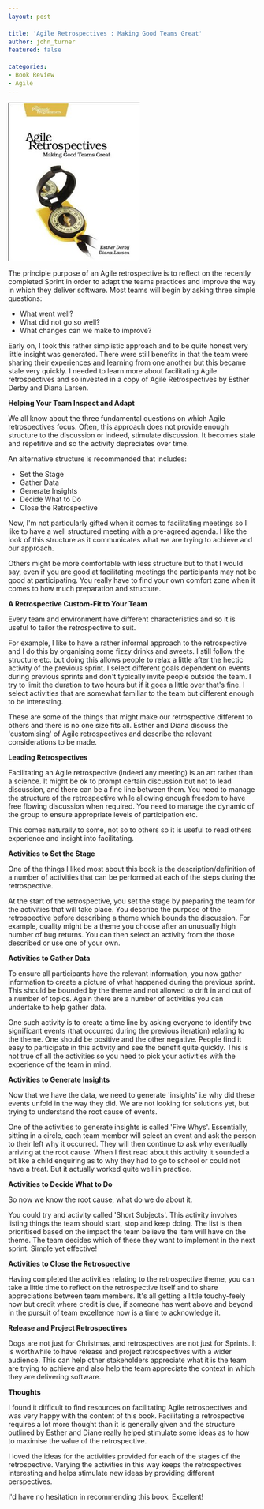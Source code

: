 ```yaml
---
layout: post

title: 'Agile Retrospectives : Making Good Teams Great'
author: john_turner
featured: false

categories:
- Book Review
- Agile
---
```


<img src="/assets/img/post/2011-06-20-agile-retrospectives-making-good-teams-great/book-cover.jpg" class="pull-left img-fluid img-thumbnail mr-3"/>

The principle purpose of an Agile retrospective is to reflect on the recently completed Sprint in order to adapt the teams practices and improve the way in which they deliver software. Most teams will begin by asking three simple questions:

- What went well?
- What did not go so well?
- What changes can we make to improve?

Early on, I took this rather simplistic approach and to be quite honest very little insight was generated. There were still benefits in that the team were sharing their experiences and learning from one another but this became stale very quickly. I needed to learn more about facilitating Agile retrospectives and so invested in a copy of Agile Retrospectives by Esther Derby and Diana Larsen.

<!-- more -->

**Helping Your Team Inspect and Adapt**

We all know about the three fundamental questions on which Agile retrospectives focus. Often, this approach does not provide enough structure to the discussion or indeed, stimulate discussion. It becomes stale and repetitive and so the activity depreciates over time.

An alternative structure is recommended that includes:

- Set the Stage
- Gather Data
- Generate Insights
- Decide What to Do
- Close the Retrospective

Now, I'm not particularly gifted when it comes to facilitating meetings so I like to have a well structured meeting with a pre-agreed agenda. I like the look of this structure as it communicates what we are trying to achieve and our approach.

Others might be more comfortable with less structure but to that I would say, even if you are good at facilitating meetings the participants may not be good at participating. You really have to find your own comfort zone when it comes to how much preparation and structure.

**A Retrospective Custom-Fit to Your Team**

Every team and environment have different characteristics and so it is useful to tailor the retrospective to suit.

For example, I like to have a rather informal approach to the retrospective and I do this by organising some fizzy drinks and sweets. I still follow the structure etc. but doing this allows people to relax a little after the hectic activity of the previous sprint. I select different goals dependent on events during previous sprints and don't typically invite people outside the team. I try to limit the duration to two hours but if it goes a little over that's fine. I select activities that are somewhat familiar to the team but different enough to be interesting.

These are some of the things that might make our retrospective different to others and there is no one size fits all. Esther and Diana discuss the 'customising' of Agile retrospectives and describe the relevant considerations to be made.

**Leading Retrospectives**

Facilitating an Agile retrospective (indeed any meeting) is an art rather than a science. It might be ok to prompt certain discussion but not to lead discussion, and there can be a fine line between them. You need to manage the structure of the retrospective while allowing enough freedom to have free flowing discussion when required. You need to manage the dynamic of the group to ensure appropriate levels of participation etc.

This comes naturally to some, not so to others so it is useful to read others experience and insight into facilitating.

**Activities to Set the Stage**

One of the things I liked most about this book is the description/definition of a number of activities that can be performed at each of the steps during the retrospective.

At the start of the retrospective, you set the stage by preparing the team for the activities that will take place. You describe the purpose of the retrospective before describing a theme which bounds the discussion. For example, quality might be a theme you choose after an unusually high number of bug returns. You can then select an activity from the those described or use one of your own.

**Activities to Gather Data**

To ensure all participants have the relevant information, you now gather information to create a picture of what happened during the previous sprint. This should be bounded by the theme and not allowed to drift in and out of a number of topics. Again there are a number of activities you can undertake to help gather data.

One such activity is to create a time line by asking everyone to identify two significant events (that occurred during the previous iteration) relating to the theme. One should be positive and the other negative. People find it easy to participate in this activity and see the benefit quite quickly. This is not true of all the activities so you need to pick your activities with the experience of the team in mind.

**Activities to Generate Insights**

Now that we have the data, we need to generate 'insights' i.e why did these events unfold in the way they did. We are not looking for solutions yet, but trying to understand the root cause of events.

One of the activities to generate insights is called 'Five Whys'. Essentially, sitting in a circle, each team member will select an event and ask the person to their left why it occurred. They will then continue to ask why eventually arriving at the root cause. When I first read about this activity it sounded a bit like a child enquiring as to why they had to go to school or could not have a treat. But it actually worked quite well in practice.

**Activities to Decide What to Do**

So now we know the root cause, what do we do about it.

You could try and activity called 'Short Subjects'. This activity involves listing things the team should start, stop and keep doing. The list is then prioritised based on the impact the team believe the item will have on the theme. The team decides which of these they want to implement in the next sprint. Simple yet effective!

**Activities to Close the Retrospective**

Having completed the activities relating to the retrospective theme, you can take a little time to reflect on the retrospective itself and to share appreciations between team members. It's all getting a little touchy-feely now but credit where credit is due, if someone has went above and beyond in the pursuit of team excellence now is a time to acknowledge it.

**Release and Project Retrospectives**

Dogs are not just for Christmas, and retrospectives are not just for Sprints. It is worthwhile to have release and project retrospectives with a wider audience. This can help other stakeholders appreciate what it is the team are trying to achieve and also help the team appreciate the context in which they are delivering software.

**Thoughts**

I found it difficult to find resources on facilitating Agile retrospectives and was very happy with the content of this book. Facilitating a retrospective requires a lot more thought than it is generally given and the structure outlined by Esther and Diane really helped stimulate some ideas as to how to maximise the value of the retrospective.

I loved the ideas for the activities provided for each of the stages of the retrospective. Varying the activities in this way keeps the retrospectives interesting and helps stimulate new ideas by providing different perspectives.

I'd have no hesitation in recommending this book. Excellent!
